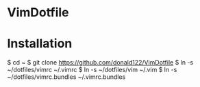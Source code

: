 # VimDotfile

# Installation
$ cd ~
$ git clone https://github.com/donald122/VimDotfile
$ ln -s ~/dotfiles/vimrc ~/.vimrc
$ ln -s ~/dotfiles/vim ~/.vim
$ ln -s ~/dotfiles/vimrc.bundles ~/.vimrc.bundles
